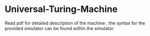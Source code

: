 # Universal-Turing-Machine
Read pdf for detailed description of the machine , the syntax for the provided simulator can be found within the simulator 
